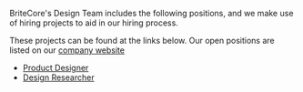 BriteCore's Design Team includes the following positions, and we make use of hiring projects to aid in our hiring process. 

These projects can be found at the links below. Our open positions are listed on our [company website](https://www.britecore.com/careers/)

* [Product Designer](/Product%20Designer)
* [Design Researcher](/Design%20Researcher)
